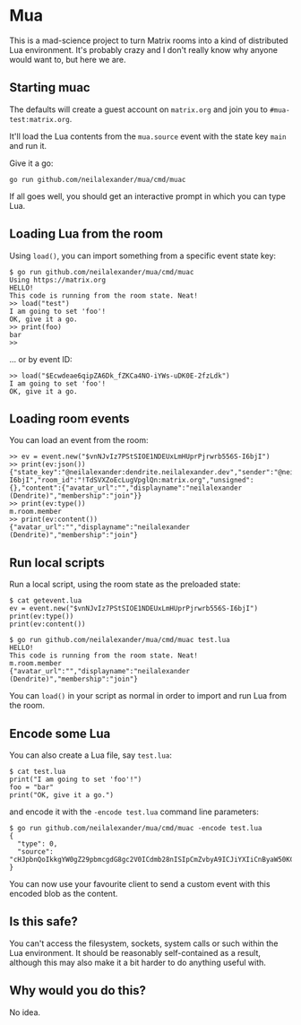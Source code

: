 # Mua

This is a mad-science project to turn Matrix rooms into a kind of
distributed Lua environment. It's probably crazy and I don't really know
why anyone would want to, but here we are.

## Starting muac

The defaults will create a guest account on `matrix.org` and join you
to `#mua-test:matrix.org`. 

It'll load the Lua contents from the `mua.source`
event with the state key `main` and run it. 

Give it a go:

```
go run github.com/neilalexander/mua/cmd/muac
```

If all goes well, you should get an interactive prompt in which you can
type Lua.

## Loading Lua from the room

Using `load()`, you can import something from a specific event state key:

```
$ go run github.com/neilalexander/mua/cmd/muac
Using https://matrix.org
HELLO!
This code is running from the room state. Neat!
>> load("test")
I am going to set 'foo'!
OK, give it a go.
>> print(foo)
bar
>> 
```

... or by event ID:

```
>> load("$Ecwdeae6qipZA6Dk_fZKCa4NO-iYWs-uDK0E-2fzLdk")
I am going to set 'foo'!
OK, give it a go.
```

## Loading room events

You can load an event from the room:

```
>> ev = event.new("$vnNJvIz7PStSIOE1NDEUxLmHUprPjrwrb556S-I6bjI")
>> print(ev:json())
{"state_key":"@neilalexander:dendrite.neilalexander.dev","sender":"@neilalexander:dendrite.neilalexander.dev","type":"m.room.member","origin_server_ts":1589645356974,"event_id":"$vnNJvIz7PStSIOE1NDEUxLmHUprPjrwrb556S-I6bjI","room_id":"!TdSVXZoEcLugVpglQn:matrix.org","unsigned":{},"content":{"avatar_url":"","displayname":"neilalexander (Dendrite)","membership":"join"}}
>> print(ev:type())
m.room.member
>> print(ev:content())
{"avatar_url":"","displayname":"neilalexander (Dendrite)","membership":"join"}
```

## Run local scripts

Run a local script, using the room state as the preloaded state:

```
$ cat getevent.lua
ev = event.new("$vnNJvIz7PStSIOE1NDEUxLmHUprPjrwrb556S-I6bjI")
print(ev:type())
print(ev:content())

$ go run github.com/neilalexander/mua/cmd/muac test.lua
HELLO!
This code is running from the room state. Neat!
m.room.member
{"avatar_url":"","displayname":"neilalexander (Dendrite)","membership":"join"}
```

You can `load()` in your script as normal in order to import and run Lua from the room.

## Encode some Lua

You can also create a Lua file, say `test.lua`:

```
$ cat test.lua
print("I am going to set 'foo'!")
foo = "bar"
print("OK, give it a go.")
```

and encode it with the `-encode test.lua` command line parameters:

```
$ go run github.com/neilalexander/mua/cmd/muac -encode test.lua
{
  "type": 0,
  "source": "cHJpbnQoIkkgYW0gZ29pbmcgdG8gc2V0ICdmb28nISIpCmZvbyA9ICJiYXIiCnByaW50KCJPSywgZ2l2ZSBpdCBhIGdvLiIpCg"
}
```

You can now use your favourite client to send a custom event with this
encoded blob as the content.

## Is this safe?

You can't access the filesystem, sockets, system calls or such within
the Lua environment. It should be reasonably self-contained as a result,
although this may also make it a bit harder to do anything useful with.

## Why would you do this?

No idea.